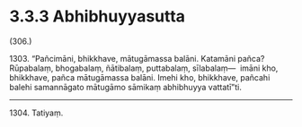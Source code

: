 # 3.3.3 Abhibhuyyasutta

(306.)

1303\. “Pañcimāni, bhikkhave, mātugāmassa balāni. Katamāni pañca? Rūpabalaṃ, bhogabalaṃ, ñātibalaṃ, puttabalaṃ, sīlabalaṃ—  imāni kho, bhikkhave, pañca mātugāmassa balāni. Imehi kho, bhikkhave, pañcahi balehi samannāgato mātugāmo sāmikaṃ abhibhuyya vattatī”ti.

---

1304\. Tatiyaṃ.
